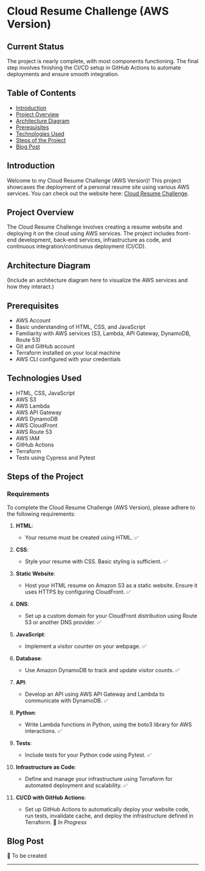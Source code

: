 # Cloud Resume Challenge (AWS Version)

## Current Status
The project is nearly complete, with most components functioning. The final step involves finishing the CI/CD setup in GitHub Actions to automate deployments and ensure smooth integration.

## Table of Contents
- [Introduction](#introduction)
- [Project Overview](#project-overview)
- [Architecture Diagram](#architecture-diagram)
- [Prerequisites](#prerequisites)
- [Technologies Used](#technologies-used)
- [Steps of the Project](#steps-of-the-project)
- [Blog Post](#blog-post)

## Introduction
Welcome to my Cloud Resume Challenge (AWS Version)! This project showcases the deployment of a personal resume site using various AWS services. You can check out the website here: [Cloud Resume Challenge](https://cloudresumechallenge.dev/docs/the-challenge/aws/).

## Project Overview
The Cloud Resume Challenge involves creating a resume website and deploying it on the cloud using AWS services. The project includes front-end development, back-end services, infrastructure as code, and continuous integration/continuous deployment (CI/CD).

## Architecture Diagram
(Include an architecture diagram here to visualize the AWS services and how they interact.)

## Prerequisites
- AWS Account
- Basic understanding of HTML, CSS, and JavaScript
- Familiarity with AWS services (S3, Lambda, API Gateway, DynamoDB, Route 53)
- Git and GitHub account
- Terraform installed on your local machine
- AWS CLI configured with your credentials

## Technologies Used
- HTML, CSS, JavaScript
- AWS S3
- AWS Lambda
- AWS API Gateway
- AWS DynamoDB
- AWS CloudFront
- AWS Route 53
- AWS IAM
- GitHub Actions
- Terraform
- Tests using Cypress and Pytest

## Steps of the Project

### Requirements

To complete the Cloud Resume Challenge (AWS Version), please adhere to the following requirements:

1. **HTML**: 
   - Your resume must be created using HTML. ✅

2. **CSS**: 
   - Style your resume with CSS. Basic styling is sufficient. ✅

3. **Static Website**: 
   - Host your HTML resume on Amazon S3 as a static website. Ensure it uses HTTPS by configuring CloudFront. ✅

4. **DNS**: 
   - Set up a custom domain for your CloudFront distribution using Route 53 or another DNS provider. ✅

5. **JavaScript**: 
   - Implement a visitor counter on your webpage. ✅

6. **Database**: 
   - Use Amazon DynamoDB to track and update visitor counts. ✅

7. **API**: 
   - Develop an API using AWS API Gateway and Lambda to communicate with DynamoDB. ✅

8. **Python**: 
   - Write Lambda functions in Python, using the boto3 library for AWS interactions. ✅

9. **Tests**: 
   - Include tests for your Python code using Pytest. ✅

10. **Infrastructure as Code**: 
    - Define and manage your infrastructure using Terraform for automated deployment and scalability. ✅

11. **CI/CD with GitHub Actions**: 
    - Set up GitHub Actions to automatically deploy your website code, run tests, invalidate cache, and deploy the infrastructure defined in Terraform. 🔄 *In Progress*

## Blog Post
🔄 To be created

---
